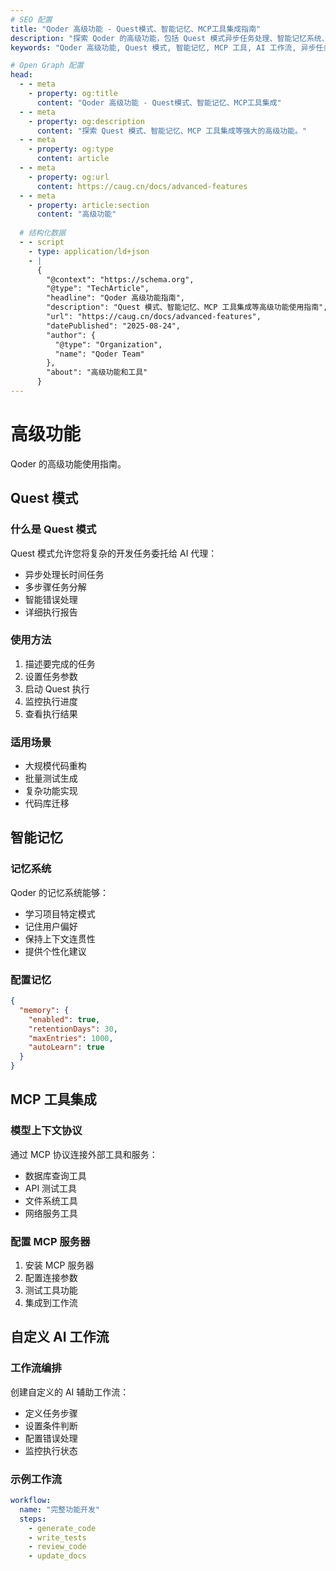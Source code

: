 ```yaml
---
# SEO 配置
title: "Qoder 高级功能 - Quest模式、智能记忆、MCP工具集成指南"
description: "探索 Qoder 的高级功能，包括 Quest 模式异步任务处理、智能记忆系统、MCP 工具集成、自定义 AI 工作流等强大特性，提升开发效率。"
keywords: "Qoder 高级功能, Quest 模式, 智能记忆, MCP 工具, AI 工作流, 异步任务, 工具集成, 高级特性"

# Open Graph 配置
head:
  - - meta
    - property: og:title
      content: "Qoder 高级功能 - Quest模式、智能记忆、MCP工具集成"
  - - meta
    - property: og:description
      content: "探索 Quest 模式、智能记忆、MCP 工具集成等强大的高级功能。"
  - - meta
    - property: og:type
      content: article
  - - meta
    - property: og:url
      content: https://caug.cn/docs/advanced-features
  - - meta
    - property: article:section
      content: "高级功能"
  
  # 结构化数据
  - - script
    - type: application/ld+json
    - |
      {
        "@context": "https://schema.org",
        "@type": "TechArticle",
        "headline": "Qoder 高级功能指南",
        "description": "Quest 模式、智能记忆、MCP 工具集成等高级功能使用指南",
        "url": "https://caug.cn/docs/advanced-features",
        "datePublished": "2025-08-24",
        "author": {
          "@type": "Organization",
          "name": "Qoder Team"
        },
        "about": "高级功能和工具"
      }
---
```


# 高级功能

Qoder 的高级功能使用指南。

## Quest 模式

### 什么是 Quest 模式
Quest 模式允许您将复杂的开发任务委托给 AI 代理：
- 异步处理长时间任务
- 多步骤任务分解
- 智能错误处理
- 详细执行报告

### 使用方法
1. 描述要完成的任务
2. 设置任务参数
3. 启动 Quest 执行
4. 监控执行进度
5. 查看执行结果

### 适用场景
- 大规模代码重构
- 批量测试生成
- 复杂功能实现
- 代码库迁移

## 智能记忆

### 记忆系统
Qoder 的记忆系统能够：
- 学习项目特定模式
- 记住用户偏好
- 保持上下文连贯性
- 提供个性化建议

### 配置记忆
```json
{
  "memory": {
    "enabled": true,
    "retentionDays": 30,
    "maxEntries": 1000,
    "autoLearn": true
  }
}
```

## MCP 工具集成

### 模型上下文协议
通过 MCP 协议连接外部工具和服务：
- 数据库查询工具
- API 测试工具
- 文件系统工具
- 网络服务工具

### 配置 MCP 服务器
1. 安装 MCP 服务器
2. 配置连接参数
3. 测试工具功能
4. 集成到工作流

## 自定义 AI 工作流

### 工作流编排
创建自定义的 AI 辅助工作流：
- 定义任务步骤
- 设置条件判断
- 配置错误处理
- 监控执行状态

### 示例工作流
```yaml
workflow:
  name: "完整功能开发"
  steps:
    - generate_code
    - write_tests
    - review_code
    - update_docs
```